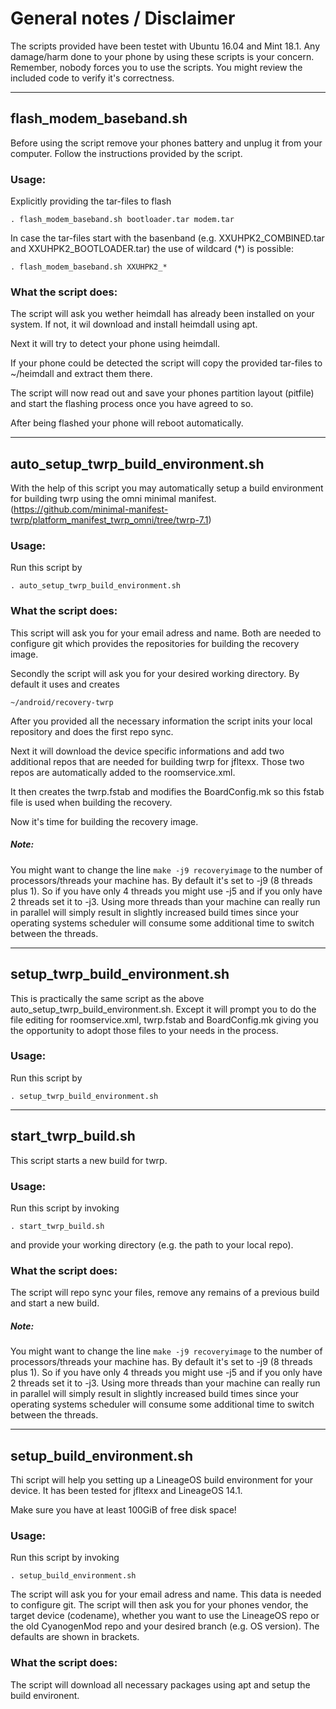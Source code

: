# General notes / Disclaimer
The scripts provided have been testet with Ubuntu 16.04 and Mint 18.1.
Any damage/harm done to your phone by using these scripts is your concern.
Remember, nobody forces you to use the scripts. You might review the included
code to verify it's correctness.

---
## flash_modem_baseband.sh
Before using the script remove your phones battery and unplug it from your
computer. Follow the instructions provided by the script.

### Usage: 
Explicitly providing the tar-files to flash

`. flash_modem_baseband.sh bootloader.tar modem.tar`

In case the tar-files start with the basenband (e.g. XXUHPK2_COMBINED.tar and XXUHPK2_BOOTLOADER.tar)
the use of wildcard (\*) is possible:

`. flash_modem_baseband.sh XXUHPK2_*`

### What the script does:
The script will ask you wether heimdall has already been installed on your system. If not, it wil
download and install heimdall using apt.

Next it will try to detect your phone using heimdall.

If your phone could be detected the script will copy the provided tar-files to ~/heimdall 
and extract them there.

The script will now read out and save your phones partition layout (pitfile)
and start the flashing process once you have agreed to so.

After being flashed your phone will reboot automatically.

---
## auto_setup_twrp_build_environment.sh
With the help of this script you may automatically setup a build environment for building
twrp using the omni minimal manifest. (https://github.com/minimal-manifest-twrp/platform_manifest_twrp_omni/tree/twrp-7.1)

### Usage:
Run this script by 

`. auto_setup_twrp_build_environment.sh`

### What the script does:
This script will ask you for your email adress and name. Both are needed to configure git which provides
the repositories for building the recovery image.

Secondly the script will ask you for your desired working directory. By default it uses and creates 

`~/android/recovery-twrp`

After you provided all the necessary information the script inits your local repository and does the first
repo sync. 

Next it will download the device specific informations and add two additional repos that are needed
for building twrp for jfltexx. Those two repos are automatically added to the roomservice.xml.

It then creates the twrp.fstab and modifies the BoardConfig.mk so this fstab file is used when building
the recovery.

Now it's time for building the recovery image.

##### Note: 
You might want to change the line `make -j9 recoveryimage` to the number of processors/threads your
machine has. By default it's set to -j9 (8 threads plus 1). So if you have only 4 threads you might use -j5 and
if you only have 2 threads set it to -j3.
Using more threads than your machine can really run in parallel will simply result in slightly increased build times
since your operating systems scheduler will consume some additional time to switch between the threads.

---
## setup_twrp_build_environment.sh
This is practically the same script as the above auto_setup_twrp_build_environment.sh.
Except it will prompt you to do the file editing for roomservice.xml, twrp.fstab and BoardConfig.mk giving
you the opportunity to adopt those files to your needs in the process.

### Usage:
Run this script by 

`. setup_twrp_build_environment.sh`

---
## start_twrp_build.sh 
This script starts a new build for twrp.

### Usage:
Run this script by invoking

`. start_twrp_build.sh`

and provide your working directory (e.g. the path to your local repo).

### What the script does:
The script will repo sync your files, remove any remains of a previous build
and start a new build.

##### Note: 
You might want to change the line `make -j9 recoveryimage` to the number of processors/threads your
machine has. By default it's set to -j9 (8 threads plus 1). So if you have only 4 threads you might use -j5 and
if you only have 2 threads set it to -j3.
Using more threads than your machine can really run in parallel will simply result in slightly increased build times
since your operating systems scheduler will consume some additional time to switch between the threads.

---
## setup_build_environment.sh
Thi script will help you setting up a LineageOS build environment for your device. It has been
tested for jfltexx and LineageOS 14.1.

Make sure you have at least 100GiB of free disk space!

### Usage:
Run this script by invoking

`. setup_build_environment.sh`

The script will ask you for your email adress and name. This data is needed to configure git.
The script will then ask you for your phones vendor, the target device (codename), whether you want to use
the LineageOS repo or the old CyanogenMod repo and your desired branch (e.g. OS version).
The defaults are shown in brackets.

### What the script does:
The script will download all necessary packages using apt and setup the build environent.


